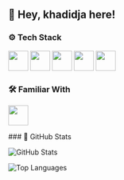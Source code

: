 

## 👋 Hey, khadidja here!

### ⚙ Tech Stack
<p align="left">
  <img src="https://cdn.jsdelivr.net/gh/devicons/devicon/icons/c/c-original.svg" width="40" height="40"/>
  <img src="https://cdn.jsdelivr.net/gh/devicons/devicon/icons/python/python-original.svg" width="40" height="40"/>
  <img src="https://cdn.jsdelivr.net/gh/devicons/devicon/icons/html5/html5-original.svg" width="40" height="40"/>
  <img src="https://cdn.jsdelivr.net/gh/devicons/devicon/icons/css3/css3-original.svg" width="40" height="40"/>
  <img src="https://cdn.jsdelivr.net/gh/devicons/devicon/icons/javascript/javascript-original.svg" width="40" height="40"/>
</p> 

### 🛠️ Familiar With
<p align="left">
  <img src="https://cdn.jsdelivr.net/gh/devicons/devicon/icons/java/java-original.svg" width="40" height="40"/>
<p>
### 🚀 GitHub Stats
<p align="left">
  <img src="https://github-readme-stats.vercel.app/api?username=ouladsaidkhadidja&show_icons=true&theme=dark" alt="GitHub Stats" />
</p>
<p align="left">
  <img src="https://github-readme-stats.vercel.app/api/top-langs/?username=your-username&layout=compact&theme=dark" alt="Top Languages" />
</p>
